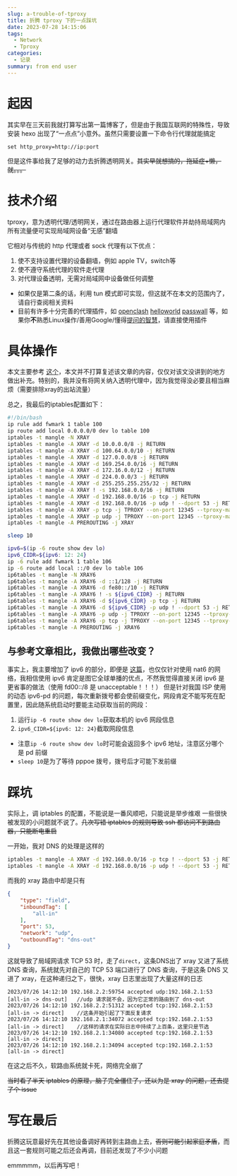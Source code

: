 ```yaml
---
slug: a-trouble-of-tproxy
title: 折腾 tproxy 下的一点踩坑
date: 2023-07-28 14:15:06
tags: 
  - Network
  - Tproxy
categories: 
  - 记录
summary: from end user
---
```

# 起因
其实早在三天前我就打算写出第一篇博客了，但是由于我国互联网的特殊性，导致安装 hexo 出现了“一点点”小意外。虽然只需要设置一下命令行代理就能搞定

`set http_proxy=http://ip:port`

但是这件事给我了足够的动力去折腾透明网关。~~其实早就想搞的，拖延症+懒，就。。。~~
# 技术介绍
tproxy，意为透明代理/透明网关，通过在路由器上运行代理软件并劫持局域网内所有流量便可实现局域网设备“无感”翻墙

它相对与传统的 http 代理或者 sock 代理有以下优点：
1. 使不支持设置代理的设备翻墙，例如 apple TV，switch等
2. 使不遵守系统代理的软件走代理
3. 对代理设备透明，无需对局域网中设备做任何调整

* 如果仅是第二条的话，利用 tun 模式即可实现，但这就不在本文的范围内了，请自行查阅相关资料
* 目前有许多十分完善的代理插件，如 [openclash](https://github.com/vernesong/OpenClash) [helloworld](https://github.com/jerrykuku/luci-app-vssr) [passwall](https://github.com/xiaorouji/openwrt-passwall) 等，如果你**不**熟悉Linux操作/善用Google/懂得[提问的智慧](https://github.com/ryanhanwu/How-To-Ask-Questions-The-Smart-Way/blob/main/README-zh_CN.md)，请直接使用插件
# 具体操作
本文主要参考 [这个](https://xtls.github.io/document/level-2/transparent_proxy/transparent_proxy.html)，本文并不打算复述该文章的内容，仅仅对该文没讲到的地方做出补充。特别的，我并没有将网关纳入透明代理中，因为我觉得没必要且相当麻烦（需要排除xray的出站流量）

总之，我最后的iptables配置如下：
```bash
#!/bin/bash
ip rule add fwmark 1 table 100
ip route add local 0.0.0.0/0 dev lo table 100
iptables -t mangle -N XRAY
iptables -t mangle -A XRAY -d 10.0.0.0/8 -j RETURN
iptables -t mangle -A XRAY -d 100.64.0.0/10 -j RETURN
iptables -t mangle -A XRAY -d 127.0.0.0/8 -j RETURN
iptables -t mangle -A XRAY -d 169.254.0.0/16 -j RETURN
iptables -t mangle -A XRAY -d 172.16.0.0/12 -j RETURN
iptables -t mangle -A XRAY -d 224.0.0.0/3 -j RETURN
iptables -t mangle -A XRAY -d 255.255.255.255/32 -j RETURN
iptables -t mangle -A XRAY ! -s 192.168.0.0/16 -j RETURN
iptables -t mangle -A XRAY -d 192.168.0.0/16 -p tcp -j RETURN
iptables -t mangle -A XRAY -d 192.168.0.0/16 -p udp ! --dport 53 -j RETURN
iptables -t mangle -A XRAY -p tcp -j TPROXY --on-port 12345 --tproxy-mark 1
iptables -t mangle -A XRAY -p udp -j TPROXY --on-port 12345 --tproxy-mark 1
iptables -t mangle -A PREROUTING -j XRAY

sleep 10

ipv6=$(ip -6 route show dev lo)
ipv6_CIDR=${ipv6: 12: 24}
ip -6 rule add fwmark 1 table 106
ip -6 route add local ::/0 dev lo table 106
ip6tables -t mangle -N XRAY6
ip6tables -t mangle -A XRAY6 -d ::1/128 -j RETURN
ip6tables -t mangle -A XRAY6 -d fe80::/10 -j RETURN
ip6tables -t mangle -A XRAY6 ! -s ${ipv6_CIDR} -j RETURN
ip6tables -t mangle -A XRAY6 -d ${ipv6_CIDR} -p tcp -j RETURN
ip6tables -t mangle -A XRAY6 -d ${ipv6_CIDR} -p udp ! --dport 53 -j RETURN
ip6tables -t mangle -A XRAY6 -p udp -j TPROXY --on-port 12345 --tproxy-mark 1
ip6tables -t mangle -A XRAY6 -p tcp -j TPROXY --on-port 12345 --tproxy-mark 1
ip6tables -t mangle -A PREROUTING -j XRAY6
```
## 与参考文章相比，我做出哪些改变？
事实上，我主要增加了 ipv6 的部分，即便是 [这篇](https://xtls.github.io/document/level-2/tproxy_ipv4_and_ipv6.html)，也仅仅针对使用 nat6 的网络，我相信使用 ipv6 肯定是图它全球单播的优点，不然我觉得直接关闭 ipv6 是更省事的做法（使用 fd00::/8 是 unacceptable！！！）
但是针对我国 ISP 使用的动态 ipv6-pd 的问题，每次重新拨号都会使前缀变化，网段肯定不能写死在配置里，因此随系统启动时要能主动获取当前的网段：
1. 运行`ip -6 route show dev lo`获取本机的 ipv6 网段信息
2. `ipv6_CIDR=${ipv6: 12: 24}`截取网段信息
* 注意`ip -6 route show dev lo`时可能会返回多个 ipv6 地址，注意区分哪个是 pd 前缀
* `sleep 10`是为了等待 pppoe 拨号，拨号后才可能下发前缀


# 踩坑
实际上，调 iptables 的配置，不能说是一番风顺吧，只能说是举步维艰
一些很快被发现的小问题就不说了。~~几次写错 iptables 的规则导致 ssh 都访问不到路由器，只能断电重启~~

一开始，我对 DNS 的处理是这样的
```bash
iptables -t mangle -A XRAY -d 192.168.0.0/16 -p tcp ! --dport 53 -j RETURN
iptables -t mangle -A XRAY -d 192.168.0.0/16 -p udp ! --dport 53 -j RETURN
```
而我的 xray 路由中却是只有
```json
{
    "type": "field",
    "inboundTag": [
        "all-in"
    ],
    "port": 53,
    "network": "udp",
    "outboundTag": "dns-out"
}
```
这就导致了局域网请求 TCP 53 时，走了`direct`，这条DNS出了 xray 又进了系统 DNS 查询，系统就先对自己的 TCP 53 端口进行了 DNS 查询，于是这条 DNS 又进了 xray，在这种递归之下，很快，xray 日志里出现了大量这样的日志
```
2023/07/26 14:12:10 192.168.2.2:59754 accepted udp:192.168.2.1:53 [all-in -> dns-out]   //udp 请求就不会，因为它正常的路由到了 dns-out
2023/07/26 14:12:10 192.168.2.2:51312 accepted tcp:192.168.2.1:53 [all-in -> direct]    //这条开始引起了下面反复请求
2023/07/26 14:12:10 192.168.2.1:34072 accepted tcp:192.168.2.1:53 [all-in -> direct]    //这样的请求在实际日志中持续了上百条，这里只是节选
2023/07/26 14:12:10 192.168.2.1:34080 accepted tcp:192.168.2.1:53 [all-in -> direct]
2023/07/26 14:12:10 192.168.2.1:34094 accepted tcp:192.168.2.1:53 [all-in -> direct]
```
在这之后不久，软路由系统就卡死，网络完全崩了

~~当时看了半天 iptables 的原理，脑子完全僵住了，还以为是 xray 的问题，还去提了个 issue~~

# 写在最后
折腾这玩意最好先在其他设备调好再转到主路由上去，~~否则可能引起家庭矛盾~~，而且这一套规则可能之后还会再调，目前还发现了不少小问题

emmmmm，以后再写吧！
